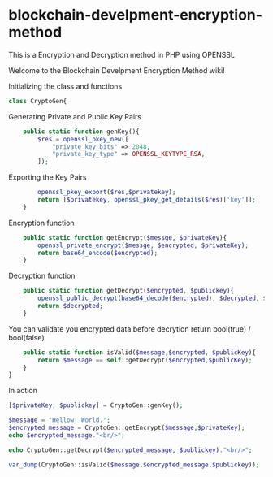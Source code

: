 # blockchain-develpment-encryption-method
This is a Encryption and Decryption method in PHP using OPENSSL

Welcome to the Blockchain Develpment Encryption Method wiki!


Initializing the class and functions
```Php
class CryptoGen{ 
```
Generating Private and Public Key Pairs
```Php
	public static function genKey(){
		$res = openssl_pkey_new([
			"private_key_bits" => 2048,
			"private_key_type" => OPENSSL_KEYTYPE_RSA,
		]);
```
Exporting the Key Pairs
```Php
		openssl_pkey_export($res,$privatekey);
		return [$privatekey, openssl_pkey_get_details($res)['key']];
	}
```
Encryption function
```Php
	public static function getEncrypt($messge, $privateKey){
		openssl_private_encrypt($messge, $encrypted, $privateKey);
		return base64_encode($encrypted);
	}
```
	
Decryption function
```Php
	public static function getDecrypt($encrypted, $publickey){
		openssl_public_decrypt(base64_decode($encrypted), $decrypted, $publickey);
		return $decrypted;
	}
```
	
You can validate you encrypted data before decrytion return bool(true) / bool(false)
```Php
	public static function isValid($message,$encrypted, $publicKey){
		return $message == self::getDecrypt($encrypted,$publicKey);
	}
}
```

In action

```Php
[$privateKey, $publickey] = CryptoGen::genKey();

$message = "Hellow! World.";
$encrypted_message = CryptoGen::getEncrypt($message,$privateKey);
echo $encrypted_message."<br/>";

echo CryptoGen::getDecrypt($encrypted_message, $publickey)."<br/>";

var_dump(CryptoGen::isValid($message,$encrypted_message,$publickey));
```

